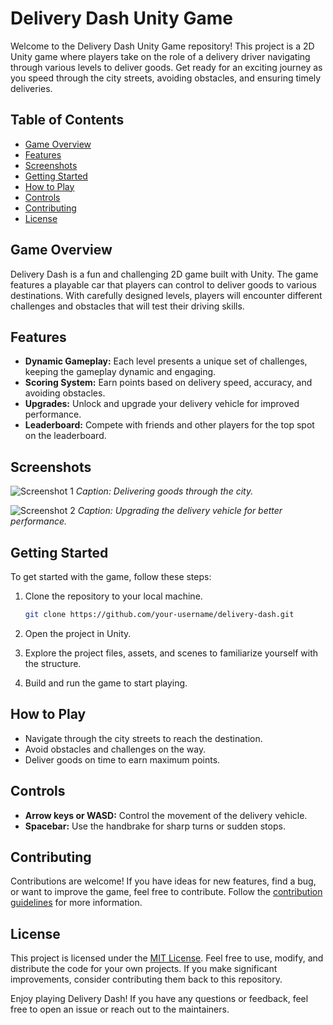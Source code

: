 # Delivery Dash Unity Game

Welcome to the Delivery Dash Unity Game repository! This project is a 2D Unity game where players take on the role of a delivery driver navigating through various levels to deliver goods. Get ready for an exciting journey as you speed through the city streets, avoiding obstacles, and ensuring timely deliveries.

## Table of Contents
- [Game Overview](#game-overview)
- [Features](#features)
- [Screenshots](#screenshots)
- [Getting Started](#getting-started)
- [How to Play](#how-to-play)
- [Controls](#controls)
- [Contributing](#contributing)
- [License](#license)

## Game Overview

Delivery Dash is a fun and challenging 2D game built with Unity. The game features a playable car that players can control to deliver goods to various destinations. With carefully designed levels, players will encounter different challenges and obstacles that will test their driving skills.

## Features

- **Dynamic Gameplay:** Each level presents a unique set of challenges, keeping the gameplay dynamic and engaging.
- **Scoring System:** Earn points based on delivery speed, accuracy, and avoiding obstacles.
- **Upgrades:** Unlock and upgrade your delivery vehicle for improved performance.
- **Leaderboard:** Compete with friends and other players for the top spot on the leaderboard.

## Screenshots

![Screenshot 1](/screenshots/screenshot1.png)
*Caption: Delivering goods through the city.*

![Screenshot 2](/screenshots/screenshot2.png)
*Caption: Upgrading the delivery vehicle for better performance.*

## Getting Started

To get started with the game, follow these steps:

1. Clone the repository to your local machine.
    ```bash
    git clone https://github.com/your-username/delivery-dash.git
    ```

2. Open the project in Unity.

3. Explore the project files, assets, and scenes to familiarize yourself with the structure.

4. Build and run the game to start playing.

## How to Play

- Navigate through the city streets to reach the destination.
- Avoid obstacles and challenges on the way.
- Deliver goods on time to earn maximum points.

## Controls

- **Arrow keys or WASD:** Control the movement of the delivery vehicle.
- **Spacebar:** Use the handbrake for sharp turns or sudden stops.

## Contributing

Contributions are welcome! If you have ideas for new features, find a bug, or want to improve the game, feel free to contribute. Follow the [contribution guidelines](CONTRIBUTING.md) for more information.

## License

This project is licensed under the [MIT License](LICENSE). Feel free to use, modify, and distribute the code for your own projects. If you make significant improvements, consider contributing them back to this repository.

Enjoy playing Delivery Dash! If you have any questions or feedback, feel free to open an issue or reach out to the maintainers.
